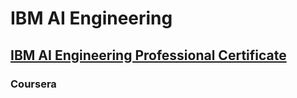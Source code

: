 # IBM AI Engineering
## [IBM AI Engineering Professional Certificate](https://www.coursera.org/professional-certificates/ai-engineer)
### Coursera
